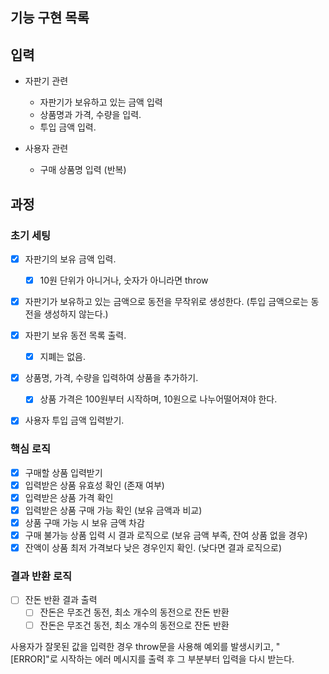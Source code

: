 ## 기능 구현 목록

## 입력

- 자판기 관련

  - 자판기가 보유하고 있는 금액 입력
  - 상품명과 가격, 수량을 입력.
  - 투입 금액 입력.

- 사용자 관련

  - 구매 상품명 입력 (반복)

## 과정

### 초기 세팅

- [x] 자판기의 보유 금액 입력.
  - [x] 10원 단위가 아니거나, 숫자가 아니라면 throw
- [x] 자판기가 보유하고 있는 금액으로 동전을 무작위로 생성한다. (투입 금액으로는 동전을 생성하지 않는다.)

- [x] 자판기 보유 동전 목록 출력.
  - [x] 지폐는 없음.
- [x] 상품명, 가격, 수량을 입력하여 상품을 추가하기.
  - [x] 상품 가격은 100원부터 시작하며, 10원으로 나누어떨어져야 한다.
- [x] 사용자 투입 금액 입력받기.

### 핵심 로직

- [x] 구매할 상품 입력받기
- [x] 입력받은 상품 유효성 확인 (존재 여부)
- [x] 입력받은 상품 가격 확인
- [x] 입력받은 상품 구매 가능 확인 (보유 금액과 비교)
- [x] 상품 구매 가능 시 보유 금액 차감
- [x] 구매 불가능 상품 입력 시 결과 로직으로 (보유 금액 부족, 잔여 상품 없을 경우)
- [x] 잔액이 상품 최저 가격보다 낮은 경우인지 확인. (낮다면 결과 로직으로)

### 결과 반환 로직

- [ ] 잔돈 반환 결과 출력
  - [ ] 잔돈은 무조건 동전, 최소 개수의 동전으로 잔돈 반환
  - [ ] 잔돈은 무조건 동전, 최소 개수의 동전으로 잔돈 반환

사용자가 잘못된 값을 입력한 경우 throw문을 사용해 예외를 발생시키고, "[ERROR]"로 시작하는 에러 메시지를 출력 후 그 부분부터 입력을 다시 받는다.
